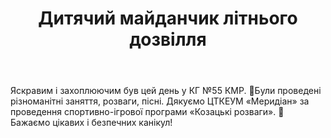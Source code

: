 ﻿---
title: Дитячий майданчик літнього дозвілля
---

Яскравим і захоплюючим був цей день у КГ №55 КМР. 🤩Були проведені різноманітні заняття, розваги, пісні. Дякуємо ЦТКЕУМ «Меридіан» за проведення спортивно-ігрової програми «Козацькі розваги». 💪 Бажаємо цікавих і безпечних канікул!

<slideshow />
